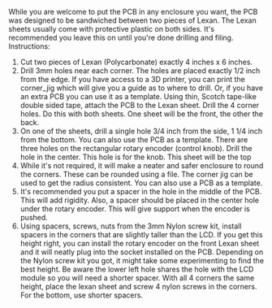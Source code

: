 While you are welcome to put the PCB in any enclosure you want, the PCB was designed to be sandwiched between two pieces of Lexan. The Lexan sheets usually come with protective plastic on both sides. It's recommended you leave this on until you're done drilling and filing. Instructions:

1) Cut two pieces of Lexan (Polycarbonate) exactly 4 inches x 6 inches.
2) Drill 3mm holes near each corner. The holes are placed exactly 1/2 inch from the edge. If you have access to a 3D printer, you can print the corner_jig which will give you a guide as to where to drill. Or, if you have an extra PCB you can use it as a template. Using thin, Scotch tape-like double sided tape, attach the PCB to the Lexan sheet. Drill the 4 corner holes. Do this with both sheets. One sheet will be the front, the other the back.
3) On one of the sheets, drill a single hole 3/4 inch from the side, 1 1/4 inch from the bottom. You can also use the PCB as a template. There are three holes on the rectangular rotary encoder (control knob). Drill the hole in the center. This hole is for the knob. This sheet will be the top
4) While it's not required, it will make a neater and safer enclosure to round the corners. These can be rounded using a file. The corner jig can be used to get the radius consistent. You can also use a PCB as a template.
5) It's recommended you put a spacer in the hole in the middle of the PCB. This will add rigidity. Also, a spacer should be placed in the center hole under the rotary encoder. This will give support when the encoder is pushed.
6) Using spacers, screws, nuts from the 3mm Nylon screw kit, install spacers in the corners that are slightly taller than the LCD. If you get this height right, you can install the rotary encoder on the front Lexan sheet and it will neatly plug into the socket installed on the PCB. Depending on the Nylon screw kit you got, it might take some experimenting to find the best height. Be aware the lower left hole shares the hole with the LCD module so you will need a shorter spacer. With all 4 corners the same height, place the lexan sheet and screw 4 nylon screws in the corners. For the bottom, use shorter spacers.
